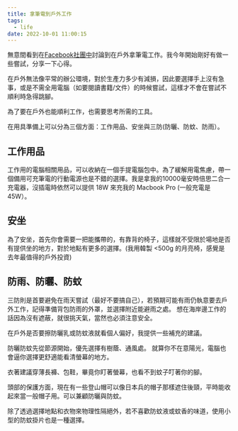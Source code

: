 ```yaml
---
title: 拿筆電到戶外工作
tags:
  - life
date: 2022-10-01 11:00:15
---
```


無意間看到在[Facebook社團中](https://www.facebook.com/groups/1190343134374259/posts/7945827792159059/)討論到在戶外拿筆電工作。我今年開始剛好有做一些嘗試，分享一下心得。

在戶外無法像平常的辦公環境，對於生產力多少有減損，因此要選擇手上沒有急事，或是不需全用電腦（如要閱讀書籍/文件）的時候嘗試，這樣才不會在嘗試不順利時急得跳腳。

為了要在戶外也能順利工作，也需要思考所需的工具。

在用具準備上可以分為三個方面：工作用品、安坐與三防(防曬、防蚊、防雨）。

<!-- truncate -->

## 工作用品

工作用的電腦相關用品，可以收納在一個手提電腦包中。為了緩解用電焦慮，帶一個備用可充筆電的行動電源也是不錯的選擇。我是拿我的10000毫安時倍思二合一充電器，沒插電時依然可以提供 18W 來充我的 Macbook Pro (一般充電是 45W）。

## 安坐

為了安坐，首先你會需要一把能攜帶的，有靠背的椅子，這樣就不受限於場地是否有提供坐的地方，對於地點有更多的選擇。(我用韓製 <500g 的月亮椅，感覺是去年最值得的戶外投資)

## 防雨、防曬、防蚊

三防則是首要避免在雨天嘗試（最好不要搞自己），若預期可能有雨仍執意要去戶外工作，記得準備背包防雨的外罩，並選擇附近能避雨之處。
想在海岸邊工作的話因為沒有遮蔽，就很挑天氣，當然也必須注意安全。

在戶外是否要擦防曬乳或防蚊液就看個人偏好，我提供一些補充的建議。

防曬防蚊先從節源開始，優先選擇有樹蔭、通風處。
就算你不在意陽光，電腦也會逼你選擇更舒適能看清螢幕的地方。

衣著建議穿薄長褲、包鞋，畢竟你盯著螢幕，也看不到蚊子叮著你的腳。

頭部的保護方面，現在有一些登山帽可以像日本兵的帽子那樣遮住後頸，平時能收起來當一般帽子用。可以兼顧防曬與防蚊。

除了透過選擇地點和衣物來物理性隔絕外，若不喜歡防蚊液或蚊香的味道，使用小型的防蚊掛片也是一種選擇。

